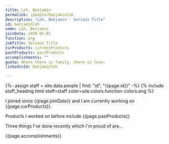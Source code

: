 ```yaml
---
title: Loh, Benjamin
permalink: /people/benjaminloh
description: "Loh, Benjamin - Serious Title"
id: benjaminloh
name: Loh, Benjamin
joinDate: 1970-01-01
function: eng
jobTitle: Serious Title
curProducts: currentProducts
pastProducts: pastProducts
accomplishments: ""
quote: Where there is family, there is love.
linkedinId: benjaminloh

---
```


{%- assign staff = site.data.people | find: "id", "{{page.id}}" -%}
{% include staff_heading.html staff=staff color=site.colors.function-colors.eng %}

<p>I joined since {{page.joinDate}} and I am currently working on {{page.curProducts}}.</p>

<p>Products I worked on before include {{page.pastProducts}}</p>

<p>Three things I've done recently which I'm proud of are...</p>
{{page.accomplishments}}

